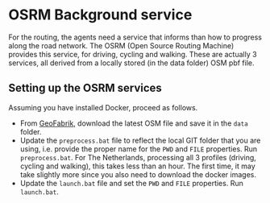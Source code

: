 # OSRM Background service

For the routing, the agents need a service that informs than how to progress along the road network. The OSRM (Open
Source Routing Machine) provides this service, for driving, cycling and walking. These are actually 3 services, all
derived from a locally stored (in the data folder) OSM pbf file.

## Setting up the OSRM services

Assuming you have installed Docker, proceed as follows.

- From [GeoFabrik](https://www.geofabrik.de/), download the latest OSM file and save it in the `data` folder.
- Update the `preprocess.bat` file to reflect the local GIT folder that you are using, i.e. provide the proper name for
  the `PWD` and `FILE` properties. Run `preprocess.bat`. For The Netherlands, processing all 3 profiles (driving,
  cycling and walking), this takes less than an hour. The first time, it may take slightly more since you also need to
  download the docker images.
- Update the `launch.bat` file and set the `PWD` and `FILE` properties. Run `launch.bat`.
